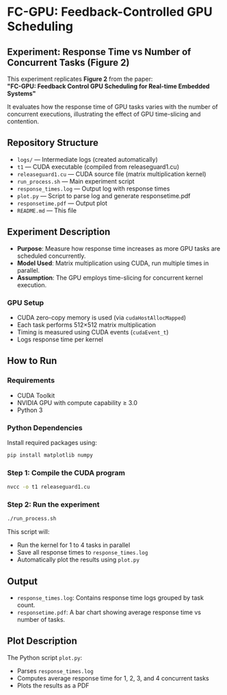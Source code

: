 # FC-GPU: Feedback-Controlled GPU Scheduling

## Experiment: Response Time vs Number of Concurrent Tasks (Figure 2)

This experiment replicates **Figure 2** from the paper:  
**"FC-GPU: Feedback Control GPU Scheduling for Real-time Embedded Systems"**

It evaluates how the response time of GPU tasks varies with the number of concurrent executions, illustrating the effect of GPU time-slicing and contention.

## Repository Structure

- `logs/` — Intermediate logs (created automatically)
- `t1` — CUDA executable (compiled from releaseguard1.cu)
- `releaseguard1.cu` — CUDA source file (matrix multiplication kernel)
- `run_process.sh` — Main experiment script
- `response_times.log` — Output log with response times
- `plot.py` — Script to parse log and generate responsetime.pdf
- `responsetime.pdf` — Output plot
- `README.md` — This file

## Experiment Description

- **Purpose**: Measure how response time increases as more GPU tasks are scheduled concurrently.
- **Model Used**: Matrix multiplication using CUDA, run multiple times in parallel.
- **Assumption**: The GPU employs time-slicing for concurrent kernel execution.

### GPU Setup

- CUDA zero-copy memory is used (via `cudaHostAllocMapped`)
- Each task performs 512×512 matrix multiplication
- Timing is measured using CUDA events (`cudaEvent_t`)
- Logs response time per kernel

## How to Run

### Requirements

- CUDA Toolkit
- NVIDIA GPU with compute capability ≥ 3.0
- Python 3

### Python Dependencies

Install required packages using:

```bash
pip install matplotlib numpy
```

### Step 1: Compile the CUDA program

```bash
nvcc -o t1 releaseguard1.cu
```

### Step 2: Run the experiment

```bash
./run_process.sh
```

This script will:
- Run the kernel for 1 to 4 tasks in parallel
- Save all response times to `response_times.log`
- Automatically plot the results using `plot.py`

## Output

- `response_times.log`: Contains response time logs grouped by task count.
- `responsetime.pdf`: A bar chart showing average response time vs number of tasks.

## Plot Description

The Python script `plot.py`:
- Parses `response_times.log`
- Computes average response time for 1, 2, 3, and 4 concurrent tasks
- Plots the results as a PDF
